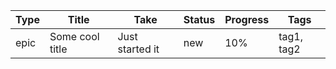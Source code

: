 | Type | Title | Take | Status | Progress | Tags |
|------|-------|------|--------|----------|------|
| epic | Some cool title | Just started it | new | 10% | tag1, tag2 |

